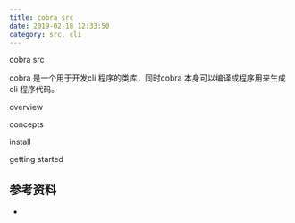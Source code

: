 ```yaml
---
title: cobra src
date: 2019-02-18 12:33:50
category: src, cli
---
```


cobra src


cobra 是一个用于开发cli 程序的类库，同时cobra 本身可以编译成程序用来生成 cli 程序代码。


overview

concepts

install

getting started



## 参考资料

- [](https://github.com/spf13/cobra/)
